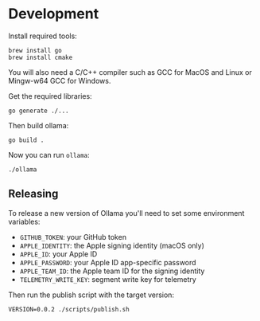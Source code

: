 # Development

Install required tools:

```
brew install go
brew install cmake
```

You will also need a C/C++ compiler such as GCC for MacOS and Linux or Mingw-w64 GCC for Windows.

Get the required libraries:

```
go generate ./...
```

Then build ollama:

```
go build .
```

Now you can run `ollama`:

```
./ollama
```

## Releasing

To release a new version of Ollama you'll need to set some environment variables:

- `GITHUB_TOKEN`: your GitHub token
- `APPLE_IDENTITY`: the Apple signing identity (macOS only)
- `APPLE_ID`: your Apple ID
- `APPLE_PASSWORD`: your Apple ID app-specific password
- `APPLE_TEAM_ID`: the Apple team ID for the signing identity
- `TELEMETRY_WRITE_KEY`: segment write key for telemetry

Then run the publish script with the target version:

```
VERSION=0.0.2 ./scripts/publish.sh
```
